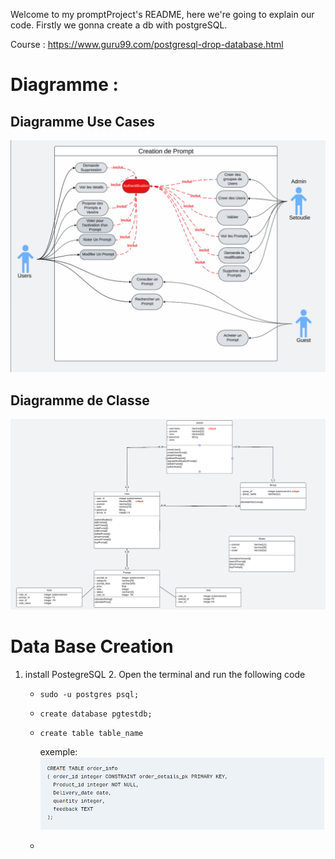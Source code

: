 Welcome to my promptProject's README, here we're going to explain our code. 
Firstly we gonna create a db with postgreSQL.

Course : https://www.guru99.com/postgresql-drop-database.html

# Diagramme :
## Diagramme Use Cases
![img_2.png](static/img/img_2.png)
## Diagramme de Classe
   ![img_1.png](static/img/img_1.png)
# Data Base Creation
1. install PostegreSQL
   2. Open the terminal and run the following code
      * `sudo -u postgres psql;`
      * `create database pgtestdb;`
      * `create table table_name`
      
         exemple: ![img.png](static/img/img.png)
      * 